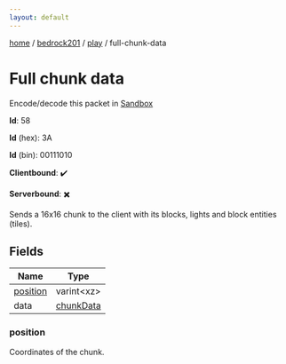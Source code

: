 ```yaml
---
layout: default
---
```


[home](/)  /  [bedrock201](/protocol/bedrock201)  /  [play](/protocol/bedrock201/play)  /  full-chunk-data

# Full chunk data

Encode/decode this packet in [Sandbox](../../../sandbox/bedrock201#play.full_chunk_data)

**Id**: 58

**Id** (hex): 3A

**Id** (bin): 00111010

**Clientbound**: ✔️

**Serverbound**: ✖️

Sends a 16x16 chunk to the client with its blocks, lights and block entities (tiles).

## Fields

Name | Type
---|---
[position](#position) | varint&lt;xz&gt;
data | [chunkData](/protocol/bedrock201/types/chunk-data)

### position

Coordinates of the chunk.
